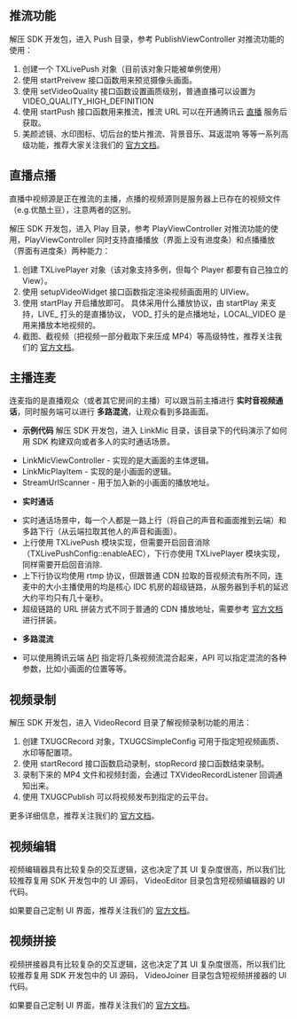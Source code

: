 ## 推流功能
解压 SDK 开发包，进入 Push 目录，参考 PublishViewController 对推流功能的使用：
1. 创建一个 TXLivePush 对象（目前该对象只能被单例使用）
2. 使用 startPreivew 接口函数用来预览摄像头画面。
3. 使用 setVideoQuality 接口函数设置画质级别，普通直播可以设置为 VIDEO_QUALITY_HIGH_DEFINITION 
3. 使用 startPush 接口函数用来推流，推流 URL 可以在开通腾讯云 [直播](https://console.qcloud.com/live) 服务后获取。
4. 美颜滤镜、水印图标、切后台的垫片推流、背景音乐、耳返混响 等等一系列高级功能，推荐大家关注我们的 [官方文档](https://www.qcloud.com/document/product/454/7879)。

## 直播点播
直播中视频源是正在推流的主播，点播的视频源则是服务器上已存在的视频文件（e.g.优酷土豆），注意两者的区别。

解压 SDK 开发包，进入 Play 目录，参考 PlayViewController 对推流功能的使用，PlayViewController 同时支持直播播放（界面上没有进度条）和点播播放（界面有进度条）两种能力：

1. 创建 TXLivePlayer 对象（该对象支持多例，但每个 Player 都要有自己独立的 View）。
2. 使用 setupVideoWidget 接口函数指定渲染视频画面用的 UIView。
3. 使用 startPlay 开启播放即可。 具体采用什么播放协议，由 startPlay 来支持，LIVE\_ 打头的是直播协议， VOD\_ 打头的是点播地址，LOCAL_VIDEO 是用来播放本地视频的。
4. 截图、截视频（把视频一部分截取下来压成 MP4）等高级特性，推荐关注我们的 [官方文档](https://www.qcloud.com/document/product/454/7880)。

## 主播连麦
连麦指的是直播观众（或者其它房间的主播）可以跟当前主播进行 **实时音视频通话**，同时服务端可以进行 **多路混流**，让观众看到多路画面。

- **示例代码**
解压 SDK 开发包，进入 LinkMic 目录，该目录下的代码演示了如何用 SDK 构建双向或者多人的实时通话场景。
 + LinkMicViewController - 实现的是大画面的主体逻辑。
 + LinkMicPlayItem - 实现的是小画面的逻辑。
 + StreamUrlScanner - 用于加入新的小画面的播放地址。
 
- **实时通话**
 + 实时通话场景中，每一个人都是一路上行（将自己的声音和画面推到云端）和多路下行（从云端拉取其他人的声音和画面）。
 + 上行使用 TXLivePush 模块实现，但需要开启回音消除 （TXLivePushConfig::enableAEC），下行亦使用 TXLivePlayer 模块实现，同样需要开启回音消除.
 + 上下行协议均使用 rtmp 协议，但跟普通 CDN 拉取的音视频流有所不同，连麦中的大小主播使用的均是核心 IDC 机房的超级链路，从服务器到手机的延迟大约平均只有几十毫秒。
 + 超级链路的 URL 拼装方式不同于普通的 CDN 播放地址，需要参考 [官方文档](https://www.qcloud.com/document/product/454/8871) 进行拼装。

- **多路混流**
 + 可以使用腾讯云端 [API](https://www.qcloud.com/document/product/454/8871#.E6.AD.A5.E9.AA.A4.E4.B8.89.EF.BC.9A.E5.90.AF.E5.8A.A8.E6.B7.B7.E6.B5.8110) 指定将几条视频流混合起来，API 可以指定混流的各种参数，比如小画面的位置等等。

## 视频录制
解压 SDK 开发包，进入 VideoRecord 目录了解视频录制功能的用法：
1. 创建 TXUGCRecord 对象，TXUGCSimpleConfig 可用于指定短视频画质、水印等配置项。
2. 使用 startRecord 接口函数启动录制，stopRecord 接口函数结束录制。
3. 录制下来的 MP4 文件和视频封面，会通过 TXVideoRecordListener 回调通知出来。
4. 使用 TXUGCPublish 可以将视频发布到指定的云平台。

更多详细信息，推荐关注我们的 [官方文档](https://www.qcloud.com/document/product/584/9367)。


## 视频编辑
视频编辑器具有比较复杂的交互逻辑，这也决定了其 UI 复杂度很高，所以我们比较推荐复用 SDK 开发包中的 UI 源码， VideoEditor 目录包含短视频编辑器的 UI 代码。

如果要自己定制 UI 界面，推荐关注我们的 [官方文档](https://www.qcloud.com/document/product/584/9375)。


## 视频拼接
视频拼接器具有比较复杂的交互逻辑，这也决定了其 UI 复杂度很高，所以我们比较推荐复用 SDK 开发包中的 UI 源码， VideoJoiner 目录包含短视频拼接器的 UI 代码。

如果要自己定制 UI 界面，推荐关注我们的 [官方文档](https://www.qcloud.com/document/product/584/9370)。
